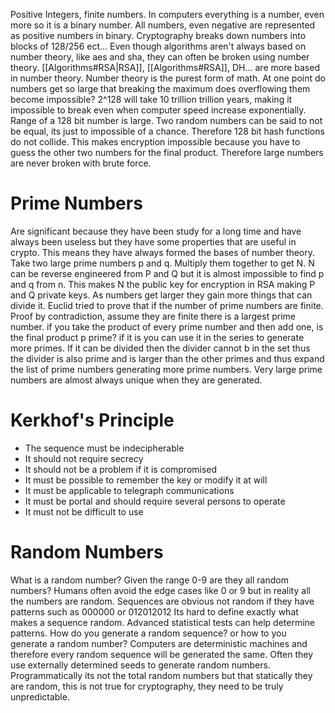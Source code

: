 Positive Integers, finite numbers. In computers everything is a number, even more so it is a binary number. All numbers, even negative are represented as positive numbers in binary. Cryptography breaks down numbers into blocks of 128/256 ect...
Even though algorithms aren't always based on number theory, like aes and sha, they can often be broken using number theory.
[[Algorithms#RSA|RSA]], [[Algorithms#RSA]], DH... are more based in number theory.
Number theory is the purest form of math.
At one point do numbers get so large that breaking the maximum does overflowing them become impossible? 2^128 will take 10 trillion trillion years, making it impossible to break even when computer speed increase exponentially.
Range of a 128 bit number is large. Two random numbers can be said to not be equal, its just to impossible of a chance. Therefore 128 bit hash functions do not collide. This makes encryption impossible because you have to guess the other two numbers for the final product. Therefore large numbers are never broken with brute force.
# Prime Numbers
Are significant because they have been study for a long time and have always been useless but they have some properties that are useful in crypto. This means they have always formed the bases of number theory.
Take two large prime numbers p and q. Multiply them together to get N. N can be reverse engineered from P and Q but it is almost impossible to find p and q from n. This makes N the public key for encryption in RSA making P and Q private keys.
As numbers get larger they gain more things that can divide it. Euclid tried to prove that if the number of prime numbers are finite. Proof by contradiction, assume they are finite there is a largest prime number. if you take the product of every prime number and then add one, is the final product p prime? if it is you can use it in the series to generate more primes. If it can be divided then the divider cannot b in the set thus the divider is also prime and is larger than the other primes and thus expand the list of prime numbers generating more prime numbers.
Very large prime numbers are almost always unique when they are generated.
# Kerkhof's Principle
* The sequence must be indecipherable
* It should not require secrecy
* It should not be a problem if it is compromised
* It must be possible to remember the key or modify it at will
* It must be applicable to telegraph communications
* It must be portal and should require several persons to operate
* It must not be difficult to use
# Random Numbers
What is a random number? Given the range 0-9 are they all random numbers? Humans often avoid the edge cases like 0 or 9 but in reality all the numbers are random.
Sequences are obvious not random if they have patterns such as 000000 or 012012012
Its hard to define exactly what makes a sequence random. Advanced statistical tests can help determine patterns.
How do you generate a random sequence? or how to you generate a random number? Computers are deterministic machines and therefore every random sequence will be generated the same. Often they use externally determined seeds to generate random numbers.
Programmatically its not the total random numbers but that statically they are random, this is not true for cryptography, they need to be truly unpredictable.